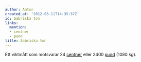 ```yaml
---
author: Anton
created_at: '2012-03-11T14:35:37Z'
id: Sabriska ton
links:
  mention:
  - centner
  - pund
title: Sabriska ton
---
```


Ett viktmått som motsvarar 24 [centner] eller 2400 [pund] (1090 kg).

  [centner]: centner
  [pund]: pund
